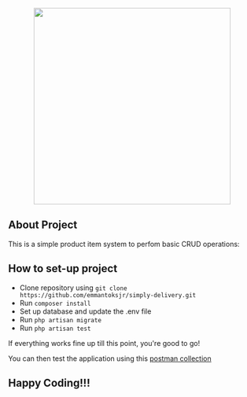 <p align="center"><a href="https://www.simplydelivery.de/" target="_blank"><img src="https://www.simplydelivery.de/wp-content/themes/simplydelivery-child/img/brand.svg" width="400"></a></p>

## About Project

This is a simple product item system to perfom basic CRUD operations:

## How to set-up project

- Clone repository using ```git clone https://github.com/emmantoksjr/simply-delivery.git ```
- Run ``` composer install ```
- Set up database and update the .env file
- Run ```php artisan migrate ```
- Run ```php artisan test ```

If everything works fine up till this point, you're good to go!

You can then test the application using this [postman collection](https://www.getpostman.com/collections/73ecb6688e91841c5d28)

## Happy Coding!!!
